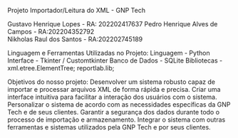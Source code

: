 Projeto Importador/Leitura do XML - GNP Tech

Gustavo Henrique Lopes - RA: 202202417637
Pedro Henrique Alves de Campos - RA:202204352792       
Nikholas Raul dos Santos - RA:202202745189

Linguagem e Ferramentas Utilizadas no Projeto:
Linguagem - Python
Interface - Tkinter / Customtkinter
Banco de Dados - SQLite
Bibliotecas - xml.etree.ElementTree; reportlab.lib;

Objetivos do nosso projeto:
Desenvolver um sistema robusto capaz de importar e processar arquivos XML de forma rápida e precisa.
Criar uma interface intuitiva para facilitar a interação dos usuários com o sistema.
Personalizar o sistema de acordo com as necessidades específicas da GNP Tech e de seus clientes.
Garantir a segurança dos dados durante todo o processo de importação e armazenamento.
Integrar o sistema com outras ferramentas e sistemas utilizados pela GNP Tech e por seus clientes.

